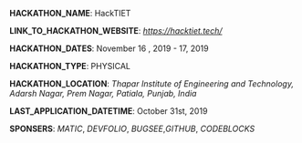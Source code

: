 **HACKATHON_NAME**: HackTIET

**LINK_TO_HACKATHON_WEBSITE**: 
*https://hacktiet.tech/*

**HACKATHON_DATES**: November 16 , 2019 - 17, 2019

**HACKATHON_TYPE**: PHYSICAL

**HACKATHON_LOCATION**: 
*Thapar Institute of Engineering and Technology, Adarsh Nagar, Prem Nagar, Patiala, Punjab, India*

**LAST_APPLICATION_DATETIME**: October 31st, 2019

**SPONSERS**: *MATIC*, *DEVFOLIO*, *BUGSEE*,*GITHUB*, *CODEBLOCKS*
